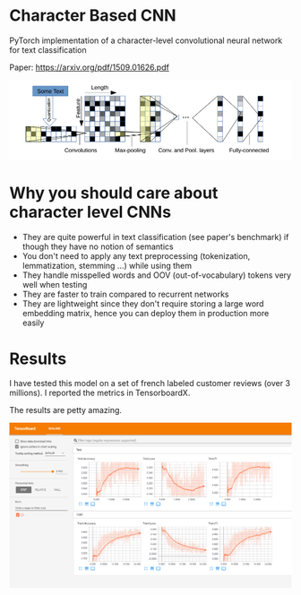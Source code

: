 # Character Based CNN

PyTorch implementation of a character-level convolutional neural network for text classification

Paper: https://arxiv.org/pdf/1509.01626.pdf

 
![Network architecture](plots/character_cnn.png)

# Why you should care about character level CNNs

- They are quite powerful in text classification (see paper's benchmark) if though they have no notion of semantics
- You don't need to apply any text preprocessing (tokenization, lemmatization, stemming ...) while using them
- They handle misspelled words and OOV (out-of-vocabulary) tokens very well when testing
- They are faster to train compared to recurrent networks
- They are lightweight since they don't require storing a large word embedding matrix, hence you can deploy them in production more easily

# Results

I have tested this model on a set of french labeled customer reviews (over 3 millions). I reported the metrics in TensorboardX. 

The results are petty amazing.

![Training metrics](plots/training_metrics.PNG)





